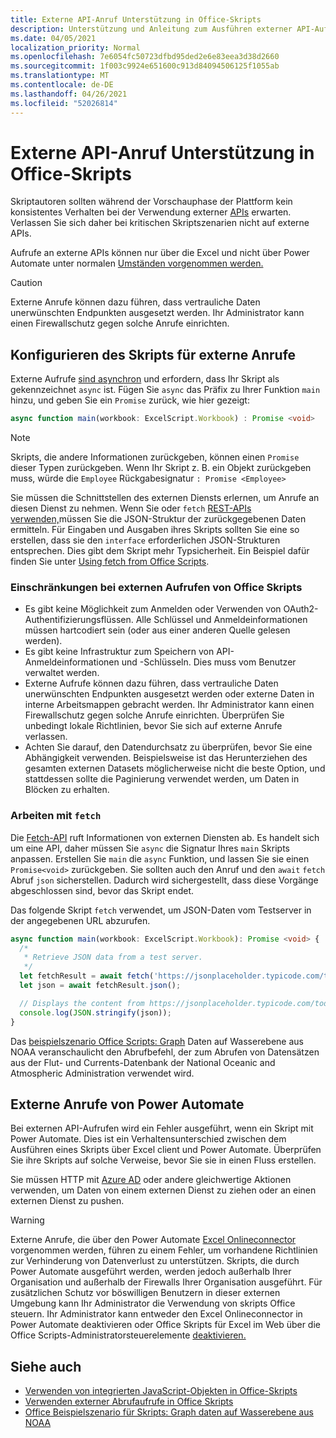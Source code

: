 ```yaml
---
title: Externe API-Anruf Unterstützung in Office-Skripts
description: Unterstützung und Anleitung zum Ausführen externer API-Aufrufe in einem Office Skripts.
ms.date: 04/05/2021
localization_priority: Normal
ms.openlocfilehash: 7e6054fc50723dfbd95ded2e6e83eea3d38d2660
ms.sourcegitcommit: 1f003c9924e651600c913d84094506125f1055ab
ms.translationtype: MT
ms.contentlocale: de-DE
ms.lasthandoff: 04/26/2021
ms.locfileid: "52026814"
---
```

# <a name="external-api-call-support-in-office-scripts"></a>Externe API-Anruf Unterstützung in Office-Skripts

Skriptautoren sollten während der Vorschauphase der Plattform kein konsistentes Verhalten bei der Verwendung externer [APIs](https://developer.mozilla.org/docs/Web/API) erwarten. Verlassen Sie sich daher bei kritischen Skriptszenarien nicht auf externe APIs.

Aufrufe an externe APIs können nur über die Excel und nicht über Power Automate unter normalen [Umständen vorgenommen werden.](#external-calls-from-power-automate)

> [!CAUTION]
> Externe Anrufe können dazu führen, dass vertrauliche Daten unerwünschten Endpunkten ausgesetzt werden. Ihr Administrator kann einen Firewallschutz gegen solche Anrufe einrichten.

## <a name="configure-your-script-for-external-calls"></a>Konfigurieren des Skripts für externe Anrufe

Externe Aufrufe [sind asynchron](https://developer.mozilla.org/docs/Learn/JavaScript/Asynchronous/Async_await) und erfordern, dass Ihr Skript als gekennzeichnet `async` ist. Fügen Sie `async` das Präfix zu Ihrer Funktion `main` hinzu, und geben Sie ein `Promise` zurück, wie hier gezeigt:

```typescript
async function main(workbook: ExcelScript.Workbook) : Promise <void>
```

> [!NOTE]
> Skripts, die andere Informationen zurückgeben, können einen `Promise` dieser Typen zurückgeben. Wenn Ihr Skript z. B. ein Objekt zurückgeben muss, würde die `Employee` Rückgabesignatur `: Promise <Employee>`

Sie müssen die Schnittstellen des externen Diensts erlernen, um Anrufe an diesen Dienst zu nehmen. Wenn Sie oder `fetch` [REST-APIs verwenden,](https://wikipedia.org/wiki/Representational_state_transfer)müssen Sie die JSON-Struktur der zurückgegebenen Daten ermitteln. Für Eingaben und Ausgaben ihres Skripts sollten Sie eine so erstellen, dass sie den `interface` erforderlichen JSON-Strukturen entsprechen. Dies gibt dem Skript mehr Typsicherheit. Ein Beispiel dafür finden Sie unter [Using fetch from Office Scripts](../resources/samples/external-fetch-calls.md).

### <a name="limitations-with-external-calls-from-office-scripts"></a>Einschränkungen bei externen Aufrufen von Office Skripts

* Es gibt keine Möglichkeit zum Anmelden oder Verwenden von OAuth2-Authentifizierungsflüssen. Alle Schlüssel und Anmeldeinformationen müssen hartcodiert sein (oder aus einer anderen Quelle gelesen werden).
* Es gibt keine Infrastruktur zum Speichern von API-Anmeldeinformationen und -Schlüsseln. Dies muss vom Benutzer verwaltet werden.
* Externe Aufrufe können dazu führen, dass vertrauliche Daten unerwünschten Endpunkten ausgesetzt werden oder externe Daten in interne Arbeitsmappen gebracht werden. Ihr Administrator kann einen Firewallschutz gegen solche Anrufe einrichten. Überprüfen Sie unbedingt lokale Richtlinien, bevor Sie sich auf externe Anrufe verlassen.
* Achten Sie darauf, den Datendurchsatz zu überprüfen, bevor Sie eine Abhängigkeit verwenden. Beispielsweise ist das Herunterziehen des gesamten externen Datasets möglicherweise nicht die beste Option, und stattdessen sollte die Paginierung verwendet werden, um Daten in Blöcken zu erhalten.

### <a name="working-with-fetch"></a>Arbeiten mit `fetch`

Die [Fetch-API](https://developer.mozilla.org/docs/Web/API/Fetch_API) ruft Informationen von externen Diensten ab. Es handelt sich um eine API, daher müssen Sie `async` die Signatur Ihres `main` Skripts anpassen. Erstellen Sie `main` die `async` Funktion, und lassen Sie sie einen `Promise<void>` zurückgeben. Sie sollten auch den Anruf und den `await` `fetch` Abruf `json` sicherstellen. Dadurch wird sichergestellt, dass diese Vorgänge abgeschlossen sind, bevor das Skript endet.

Das folgende Skript `fetch` verwendet, um JSON-Daten vom Testserver in der angegebenen URL abzurufen.

```TypeScript
async function main(workbook: ExcelScript.Workbook): Promise <void> {
  /* 
   * Retrieve JSON data from a test server.
   */
  let fetchResult = await fetch('https://jsonplaceholder.typicode.com/todos/1');
  let json = await fetchResult.json();

  // Displays the content from https://jsonplaceholder.typicode.com/todos/1
  console.log(JSON.stringify(json));
}
```

Das [beispielszenario Office Scripts: Graph](../resources/scenarios/noaa-data-fetch.md) Daten auf Wasserebene aus NOAA veranschaulicht den Abrufbefehl, der zum Abrufen von Datensätzen aus der Flut- und Currents-Datenbank der National Oceanic and Atmospheric Administration verwendet wird.

## <a name="external-calls-from-power-automate"></a>Externe Anrufe von Power Automate

Bei externen API-Aufrufen wird ein Fehler ausgeführt, wenn ein Skript mit Power Automate. Dies ist ein Verhaltensunterschied zwischen dem Ausführen eines Skripts über Excel client und Power Automate. Überprüfen Sie ihre Skripts auf solche Verweise, bevor Sie sie in einen Fluss erstellen.

Sie müssen HTTP mit [Azure AD](/connectors/webcontents/) oder andere gleichwertige Aktionen verwenden, um Daten von einem externen Dienst zu ziehen oder an einen externen Dienst zu pushen.

> [!WARNING]
> Externe Anrufe, die über den Power Automate [Excel Onlineconnector](/connectors/excelonlinebusiness) vorgenommen werden, führen zu einem Fehler, um vorhandene Richtlinien zur Verhinderung von Datenverlust zu unterstützen. Skripts, die durch Power Automate ausgeführt werden, werden jedoch außerhalb Ihrer Organisation und außerhalb der Firewalls Ihrer Organisation ausgeführt. Für zusätzlichen Schutz vor böswilligen Benutzern in dieser externen Umgebung kann Ihr Administrator die Verwendung von skripts Office steuern. Ihr Administrator kann entweder den Excel Onlineconnector in Power Automate deaktivieren oder Office Skripts für Excel im Web über die Office Scripts-Administratorsteuerelemente [deaktivieren.](/microsoft-365/admin/manage/manage-office-scripts-settings)

## <a name="see-also"></a>Siehe auch

* [Verwenden von integrierten JavaScript-Objekten in Office-Skripts](javascript-objects.md)
* [Verwenden externer Abrufaufrufe in Office Skripts](../resources/samples/external-fetch-calls.md)
* [Office Beispielszenario für Skripts: Graph daten auf Wasserebene aus NOAA](../resources/scenarios/noaa-data-fetch.md)
